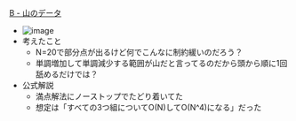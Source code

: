 
[B - 山のデータ](https://atcoder.jp/contests/arc036/tasks/arc036_b)
- ![image](https://gyazo.com/4e5ad2ac82cb00be3872a840227593f1/thumb/1000)
- 考えたこと
    - N=20で部分点が出るけど何でこんなに制約緩いのだろう？
    - 単調増加して単調減少する範囲が山だと言ってるのだから頭から順に1回舐めるだけでは？
- 公式解説
    - 満点解法にノーストップでたどり着いてた
    - 想定は「すべての3つ組についてO(N)してO(N^4)になる」だった

